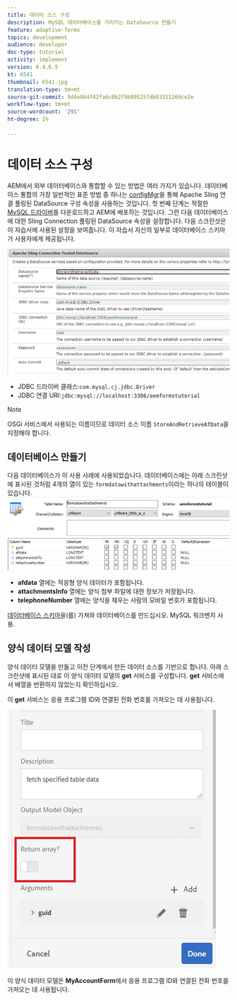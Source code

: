 ```yaml
---
title: 데이터 소스 구성
description: MySQL 데이터베이스를 가리키는 DataSource 만들기
feature: adaptive-forms
topics: development
audience: developer
doc-type: tutorial
activity: implement
version: 6.4,6.5
kt: 6541
thumbnail: 6541.jpg
translation-type: tm+mt
source-git-commit: 9d4e864f42fa6c0b2f9b895257db03311269ce2e
workflow-type: tm+mt
source-wordcount: '291'
ht-degree: 1%

---
```



# 데이터 소스 구성

AEM에서 외부 데이터베이스와 통합할 수 있는 방법은 여러 가지가 있습니다. 데이터베이스 통합의 가장 일반적인 표준 방법 중 하나는 [configMgr](http://localhost:4502/system/console/configMgr)을 통해 Apache Sling 연결 풀링된 DataSource 구성 속성을 사용하는 것입니다.
첫 번째 단계는 적절한 [MySQL 드라이버](https://mvnrepository.com/artifact/mysql/mysql-connector-java)를 다운로드하고 AEM에 배포하는 것입니다.
그런 다음 데이터베이스에 대한 Sling Connection 풀링된 DataSource 속성을 설정합니다. 다음 스크린샷은 이 자습서에 사용된 설정을 보여줍니다. 이 자습서 자산의 일부로 데이터베이스 스키마가 사용자에게 제공됩니다.

![데이터 소스](assets/data-source.JPG)


* JDBC 드라이버 클래스:`com.mysql.cj.jdbc.Driver`
* JDBC 연결 URI:`jdbc:mysql://localhost:3306/aemformstutorial`

>[!NOTE]
>OSGi 서비스에서 사용되는 이름이므로 데이터 소스 이름 `StoreAndRetrieveAfData`을 지정해야 합니다.


## 데이터베이스 만들기


다음 데이터베이스가 이 사용 사례에 사용되었습니다. 데이터베이스에는 아래 스크린샷에 표시된 것처럼 4개의 열이 있는 `formdatawithattachments`이라는 하나의 테이블이 있습니다.
![데이터 기반](assets/table-schema.JPG)

* **afdata** 열에는 적응형 양식 데이터가 포함됩니다.
* **attachmentsInfo** 열에는 양식 첨부 파일에 대한 정보가 저장됩니다.
* **telephoneNumber** 열에는 양식을 채우는 사람의 모바일 번호가 포함됩니다.

[데이터베이스 스키마](assets/data-base-schema.sql)을(를) 가져와 데이터베이스를 만드십시오.
MySQL 워크벤치 사용.

## 양식 데이터 모델 작성

양식 데이터 모델을 만들고 이전 단계에서 만든 데이터 소스를 기반으로 합니다.
아래 스크린샷에 표시된 대로 이 양식 데이터 모델의 **get** 서비스를 구성합니다.
**get** 서비스에서 배열을 반환하지 않았는지 확인하십시오.

이 **get** 서비스는 응용 프로그램 ID와 연결된 전화 번호를 가져오는 데 사용됩니다.

![get-service](assets/get-service.JPG)

이 양식 데이터 모델은 **MyAccountForm**&#x200B;에서 응용 프로그램 ID와 연결된 전화 번호를 가져오는 데 사용됩니다.
